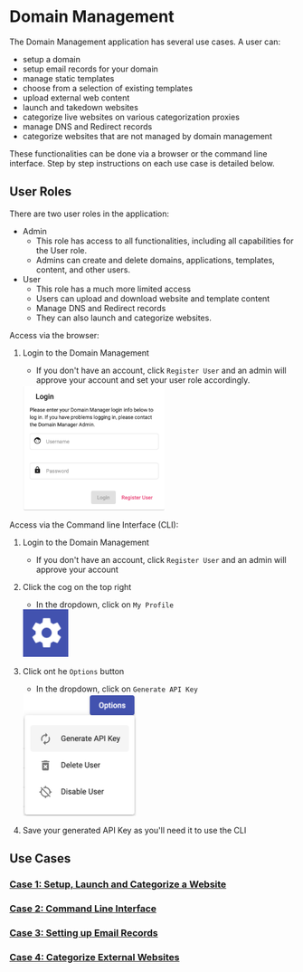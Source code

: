 # Domain Management

The Domain Management application has several use cases. A user can:
- setup a domain
- setup email records for your domain
- manage static templates
- choose from a selection of existing templates
- upload external web content
- launch and takedown websites
- categorize live websites on various categorization proxies
- manage DNS and Redirect records
- categorize websites that are not managed by domain management

These functionalities can be done via a browser or the command line interface. Step by step instructions on each use case is detailed below.

## User Roles

There are two user roles in the application:
- Admin
    - This role has access to all functionalities, including all capabilities for the User role.
    - Admins can create and delete domains, applications, templates, content, and other users.
- User
    - This role has a much more limited access
    - Users can upload and download website and template content
    - Manage DNS and Redirect records
    - They can also launch and categorize websites.

Access via the browser:
1. Login to the Domain Management
    - If you don't have an account, click `Register User` and an admin will approve your account and set your user role accordingly.

    <img src="images/login.png" width="250">

Access via the Command line Interface (CLI):
1. Login to the Domain Management
    - If you don't have an account, click `Register User` and an admin will approve your account
2. Click the cog on the top right
    - In the dropdown, click on `My Profile`

    <img src="images/cog.png" width="80">

3. Click ont he `Options` button
    - In the dropdown, click on `Generate API Key`

    <img src="images/user-options.png" width="200">

4. Save your generated API Key as you'll need it to use the CLI

## Use Cases

### [Case 1: Setup, Launch and Categorize a Website](1-launch-and-categorize.md)

### [Case 2: Command Line Interface](2-cli.md)

### [Case 3: Setting up Email Records](3-email-records.md)

### [Case 4: Categorize External Websites](4-external.md)